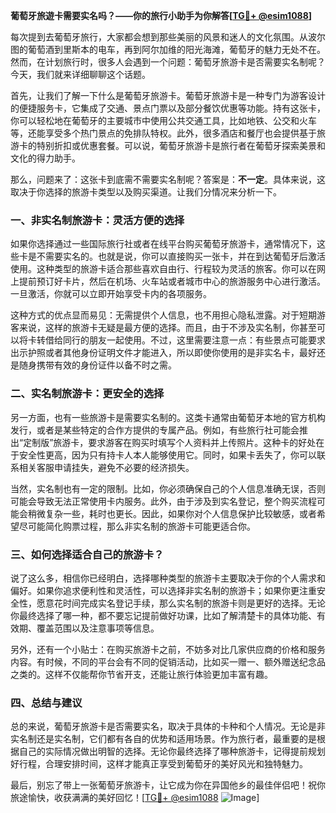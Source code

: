 **葡萄牙旅遊卡需要实名吗？——你的旅行小助手为你解答[[TG💪+ @esim1088](https://t.me/s/esim1088)]**

每次提到去葡萄牙旅行，大家都会想到那些美丽的风景和迷人的文化氛围。从波尔图的葡萄酒到里斯本的电车，再到阿尔加维的阳光海滩，葡萄牙的魅力无处不在。然而，在计划旅行时，很多人会遇到一个问题：葡萄牙旅游卡是否需要实名制呢？今天，我们就来详细聊聊这个话题。

首先，让我们了解一下什么是葡萄牙旅游卡。葡萄牙旅游卡是一种专门为游客设计的便捷服务卡，它集成了交通、景点门票以及部分餐饮优惠等功能。持有这张卡，你可以轻松地在葡萄牙的主要城市中使用公共交通工具，比如地铁、公交和火车等，还能享受多个热门景点的免排队特权。此外，很多酒店和餐厅也会提供基于旅游卡的特别折扣或优惠套餐。可以说，葡萄牙旅游卡是旅行者在葡萄牙探索美景和文化的得力助手。

那么，问题来了：这张卡到底需不需要实名制呢？答案是：**不一定**。具体来说，这取决于你选择的旅游卡类型以及购买渠道。让我们分情况来分析一下。

### 一、非实名制旅游卡：灵活方便的选择

如果你选择通过一些国际旅行社或者在线平台购买葡萄牙旅游卡，通常情况下，这些卡是不需要实名的。也就是说，你可以直接购买一张卡，并在到达葡萄牙后激活使用。这种类型的旅游卡适合那些喜欢自由行、行程较为灵活的旅客。你可以在网上提前预订好卡片，然后在机场、火车站或者城市中心的旅游服务中心进行激活。一旦激活，你就可以立即开始享受卡内的各项服务。

这种方式的优点显而易见：无需提供个人信息，也不用担心隐私泄露。对于短期游客来说，这样的旅游卡无疑是最方便的选择。而且，由于不涉及实名制，你甚至可以将卡转借给同行的朋友一起使用。不过，这里需要注意一点：有些景点可能要求出示护照或者其他身份证明文件才能进入，所以即使你使用的是非实名卡，最好还是随身携带有效的身份证件以备不时之需。

### 二、实名制旅游卡：更安全的选择

另一方面，也有一些旅游卡是需要实名制的。这类卡通常由葡萄牙本地的官方机构发行，或者是某些特定的合作方提供的专属产品。例如，有些旅行社可能会推出“定制版”旅游卡，要求游客在购买时填写个人资料并上传照片。这种卡的好处在于安全性更高，因为只有持卡人本人能够使用它。同时，如果卡丢失了，你可以联系相关客服申请挂失，避免不必要的经济损失。

当然，实名制也有一定的限制。比如，你必须确保自己的个人信息准确无误，否则可能会导致无法正常使用卡内服务。此外，由于涉及到实名登记，整个购买流程可能会稍微复杂一些，耗时也更长。因此，如果你对个人信息保护比较敏感，或者希望尽可能简化购票过程，那么非实名制的旅游卡可能更适合你。

### 三、如何选择适合自己的旅游卡？

说了这么多，相信你已经明白，选择哪种类型的旅游卡主要取决于你的个人需求和偏好。如果你追求便利性和灵活性，可以选择非实名制的旅游卡；如果你更注重安全性，愿意花时间完成实名登记手续，那么实名制的旅游卡则是更好的选择。无论你最终选择了哪一种，都不要忘记提前做好功课，比如了解清楚卡的具体功能、有效期、覆盖范围以及注意事项等信息。

另外，还有一个小贴士：在购买旅游卡之前，不妨多对比几家供应商的价格和服务内容。有时候，不同的平台会有不同的促销活动，比如买一赠一、额外赠送纪念品之类的。这样不仅能帮你节省开支，还能让旅行体验更加丰富有趣。

### 四、总结与建议

总的来说，葡萄牙旅游卡是否需要实名，取决于具体的卡种和个人情况。无论是非实名制还是实名制，它们都有各自的优势和适用场景。作为旅行者，最重要的是根据自己的实际情况做出明智的选择。无论你最终选择了哪种旅游卡，记得提前规划好行程，合理安排时间，这样才能真正享受到葡萄牙的美好风光和独特魅力。

最后，别忘了带上一张葡萄牙旅游卡，让它成为你在异国他乡的最佳伴侣吧！祝你旅途愉快，收获满满的美好回忆！[[TG💪+ @esim1088](https://t.me/s/esim1088) ![Image](https://i.postimg.cc/4NQfJmqS/Snipaste-2025-05-13-00-14-12.png)]